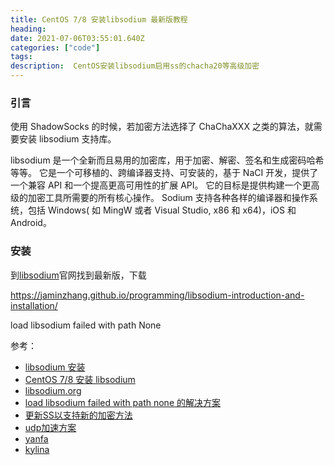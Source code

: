 ```yaml
---
title: CentOS 7/8 安装libsodium 最新版教程 
heading: 
date: 2021-07-06T03:55:01.640Z
categories: ["code"]
tags: 
description:  CentOS安装libsodium启用ss的chacha20等高级加密
---
```



### 引言

使用 ShadowSocks 的时候，若加密方法选择了 ChaChaXXX 之类的算法，就需要安装 libsodium 支持库。

libsodium 是一个全新而且易用的加密库，用于加密、解密、签名和生成密码哈希等等。 它是一个可移植的、跨编译器支持、可安装的，基于 NaCI 开发，提供了一个兼容 API 和一个提高更高可用性的扩展 API。 它的目标是提供构建一个更高级的加密工具所需要的所有核心操作。 Sodium 支持各种各样的编译器和操作系统，包括 Windows( 如 MingW 或者 Visual Studio, x86 和 x64)，iOS 和 Android。


### 安装

到[libsodium](https://doc.libsodium.org/)官网找到最新版，下载 

https://jaminzhang.github.io/programming/libsodium-introduction-and-installation/

load libsodium failed with path None


参考：  
- [libsodium 安装](https://jaminzhang.github.io/programming/libsodium-introduction-and-installation/)
- [CentOS 7/8 安装 libsodium](https://www.24kplus.com/linux/287.html)
- [libsodium.org](https://doc.libsodium.org/)
- [load libsodium failed with path none 的解决方案](https://zhuanlan.zhihu.com/p/354780318)
- [更新SS以支持新的加密方法](https://zhcexo.com/2018/07/06/ubuntu-update-and-ss-update/)
- [udp加速方案](https://github.com/xtaci/kcptun/issues/458)
- [yanfa](https://github.com/jiashihar/yanfa)
- [kylina](https://share.qlbalaa.com/kylina/?id=123)
